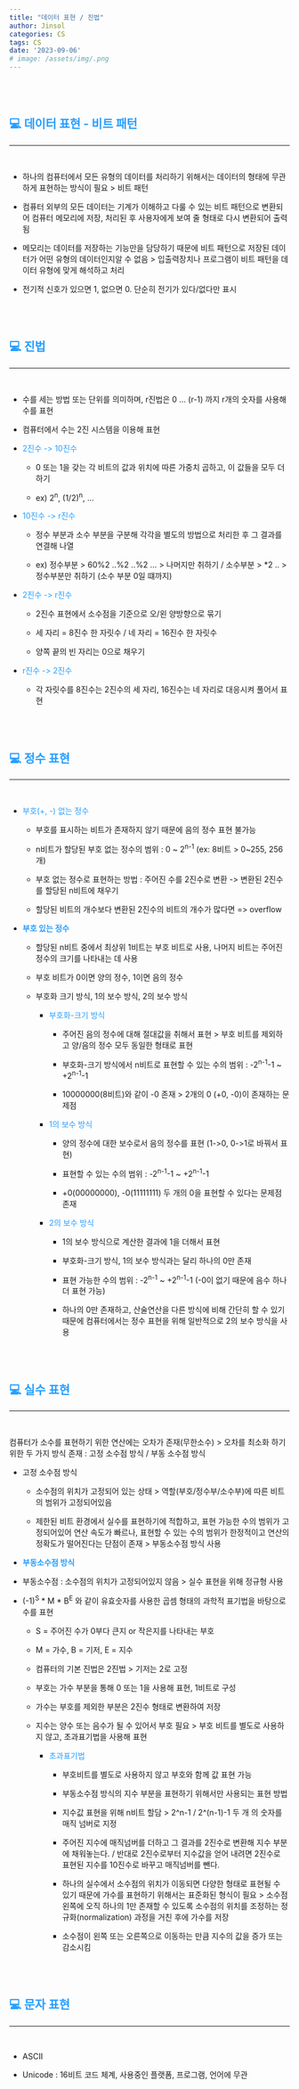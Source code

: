 ```yaml
---
title: "데이터 표현 / 진법"
author: Jinsol
categories: CS
tags: CS
date: '2023-09-06'
# image: /assets/img/.png
---
```


<br>
<br>

## <span style="color:#279EFF">**💻 데이터 표현 - 비트 패턴**</span>
<hr>
<br>

- 하나의 컴퓨터에서 모든 유형의 데이터를 처리하기 위해서는 데이터의 형태에 무관하게 표현하는 방식이 필요 > 비트 패턴

- 컴퓨터 외부의 모든 데이터는 기계가 이해하고 다룰 수 있는 비트 패턴으로 변환되어 컴퓨터 메모리에 저장, 처리된 후 사용자에게 보여 줄 형태로 다시 변환되어 출력됨

- 메모리는 데이터를 저장하는 기능만을 담당하기 때문에 비트 패턴으로 저장된 데이터가 어떤 유형의 데이터인지알 수 없음 > 입출력장치나 프로그램이 비트 패턴을 데이터 유형에 맞게 해석하고 처리

- 전기적 신호가 있으면 1, 없으면 0. 단순히 전기가 있다/없다만 표시

<br>
<br>

## <span style="color:#279EFF">**💻 진법**</span>
<hr>
<br>

- 수를 세는 방법 또는 단위를 의미하며, r진법은 0 … (r-1) 까지 r개의 숫자를 사용해 수를 표현 

- 컴퓨터에서 수는 2진 시스템을 이용해 표현

- <span style="color:#279EFF">2진수 -> 10진수</span>
  
  - 0 또는 1을 갖는 각 비트의 값과 위치에 따른 가중치 곱하고, 이 값들을 모두 더하기 
  
  - ex) 2<sup>n</sup>, (1/2)<sup>n</sup>, ...

- <span style="color:#279EFF">10진수 ->  r진수</span>
  
  - 정수 부분과 소수 부분을 구분해 각각을 별도의 방법으로 처리한 후 그 결과를 연결해 나열 

  - ex) 정수부분 > 60%2 ..%2 ..%2 … > 나머지만 취하기 / 소수부분 > *2 .. > 정수부분만 취하기 (소수 부분 0일 떄까지)

- <span style="color:#279EFF">2진수 -> r진수</span>

  - 2진수 표현에서 소수점을 기준으로 오/왼 양방향으로 묶기

  - 세 자리 = 8진수 한 자릿수 / 네 자리 = 16진수 한 자릿수

  - 양쪽 끝의 빈 자리는 0으로 채우기

- <span style="color:#279EFF">r진수 -> 2진수</span>

  - 각 자릿수를 8진수는 2진수의 세 자리, 16진수는 네 자리로 대응시켜 풀어서 표현

<br>
<br>

## <span style="color:#279EFF">**💻 정수 표현**</span>
<hr>
<br>

- <span style="color:#279EFF">부호(+, -) 없는 정수</span>
  
  - 부호를 표시하는 비트가 존재하지 않기 때문에 음의 정수 표현 불가능
    
  - n비트가 할당된 부호 없는 정수의 범위 : 0 ~ 2<sup>n-1</sup> (ex: 8비트 > 0~255, 256개)

  - 부호 없는 정수로 표현하는 방법 : 주어진 수를 2진수로 변환 -> 변환된 2진수를 할당된 n비트에 채우기

  - 할당된 비트의 개수보다 변환된 2진수의 비트의 개수가 많다면 => overflow

- **<span style="color:#279EFF">부호 있는 정수</span>**

  - 할당된 n비트 중에서 최상위 1비트는 부호 비트로 사용, 나머지 비트는 주어진 정수의 크기를 나타내는 데 사용

  - 부호 비트가 0이면 양의 정수, 1이면 음의 정수

  - 부호화 크기 방식, 1의 보수 방식, 2의 보수 방식

    - <span style="color:#279EFF">부호화-크기 방식</span>

        - 주어진 음의 정수에 대해 절대값을 취해서 표현 > 부호 비트를 제외하고 양/음의 정수 모두 동일한 형태로 표현
      
        - 부호화-크기 방식에서 n비트로 표현할 수 있는 수의 범위 : -2<sup>n-1</sup>-1 ~ +2<sup>n-1</sup>-1
      
        - 10000000(8비트)와 같이 -0 존재 > 2개의 0 (+0, -0)이 존재하는 문제점

    - <span style="color:#279EFF">1의 보수 방식</span>

        - 양의 정수에 대한 보수로서 음의 정수를 표현 (1->0, 0->1로 바꿔서 표현)                                                                               
        - 표현할 수 있는 수의 범위 : -2<sup>n-1</sup>-1 ~ +2<sup>n-1</sup>-1
      
        - +0(00000000), -0(11111111) 두 개의 0을 표현할 수 있다는 문제점 존재

    - <span style="color:#279EFF">2의 보수 방식</span>

        - 1의 보수 방식으로 계산한 결과에 1을 더해서 표현
      
        - 부호화-크기 방식, 1의 보수 방식과는 달리 하나의 0만 존재
      
        - 표현 가능한 수의 범위 : -2<sup>n-1</sup> ~ +2<sup>n-1</sup>-1 (-0이 없기 때문에 음수 하나 더 표현 가능)

        - 하나의 0만 존재하고, 산술연산을 다른 방식에 비해 간단히 할 수 있기 때문에 컴퓨터에서는 정수 표현을 위해 일반적으로 2의 보수 방식을 사용

<br>
<br>

## <span style="color:#279EFF">**💻 실수 표현**</span>
<hr>
<br>

컴퓨터가 소수를 표현하기 위한 연산에는 오차가 존재(무한소수) > 오차를 최소화 하기 위한 두 가지 방식 존재 : 고정 소수점 방식 / 부동 소수점 방식

-  고정 소수점 방식
      
   - 소수점의 위치가 고정되어 있는 상태 > 역할(부호/정수부/소수부)에 따른 비트의 범위가 고정되어있음
   
   - 제한된 비트 환경에서 실수를 표현하기에 적합하고, 표현 가능한 수의 범위가 고정되어있어 연산 속도가 빠르나, 표현할 수 있는 수의 범위가 한정적이고 연산의 정확도가 떨어진다는 단점이 존재 > 부동소수점 방식 사용

- **<span style="color:#279EFF">부동소수점 방식</span>**

- 부동소수점 : 소수점의 위치가 고정되어있지 않음 > 실수 표현을 위해 정규형 사용

- (-1)<sup>S</sup> * M * B<sup>E</sup> 와 같이 유효숫자를 사용한 곱셈 형태의 과학적 표기법을 바탕으로 수를 표현

    - S = 주어진 수가 0부다 큰지 or 작은지를 나타내는 부호
    
    - M = 가수, B =  기저, E = 지수
    
    - 컴퓨터의 기본 진법은 2진법 > 기저는 2로 고정
    
    - 부호는 가수 부분을 통해 0 또는 1을 사용해 표현, 1비트로 구성
    
    - 가수는 부호를 제외한 부분은 2진수 형태로 변환하여 저장
    
    - 지수는 양수 또는 음수가 될 수 있어서 부호 필요 > 부호 비트를 별도로 사용하지 않고, 초과표기법을 사용해 표현
    
      - <span style="color:#279EFF">초과표기법</span>
        
        - 부호비트를 별도로 사용하지 않고 부호와 함께 값 표현 가능
        
        - 부동소수점 방식의 지수 부분을 표현하기 위해서만 사용되는 표현 방법
        
        - 지수값 표현을 위해 n비트 할담 > 2^n-1 / 2^(n-1)-1 두 개 의 숫자를 매직 넘버로 지정
        
        - 주어진 지수에 매직넘버를 더하고 그 결과를 2진수로 변환해 지수 부분에 채워놓는다. / 반대로 2진수로부터 지수값을 얻어 내려면 2진수로 표현된 지수를 10진수로 바꾸고 매직넘버를 뺀다.
        
        - 하나의 실수에서 소수점의 위치가 이동되면 다양한 형태로 표현될 수 있기 때문에  가수를 표현하기 위해서는 표준화된 형식이 필요 > 소수점 왼쪽에 오직 하나의 1만 존재할 수 있도록 소수점의 위치를 조정하는 정규화(normalization) 과정을 거친 후에 가수를 저장
        
        - 소수점이 왼쪽 또는 오른쪽으로 이동하는 만큼 지수의 값을 증가 또는 감소시킴

<br>
<br>

## <span style="color:#279EFF">**💻 문자 표현**</span>
<hr>
<br>

- ASCII

- Unicode : 16비트 코드 체계, 사용중인 플랫폼, 프로그램, 언어에 무관
